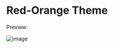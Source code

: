 # Red-Orange Theme

Preview:

![image](https://user-images.githubusercontent.com/74999267/138819460-6daabf13-5eba-4f3f-9117-32439bc6f886.png)
